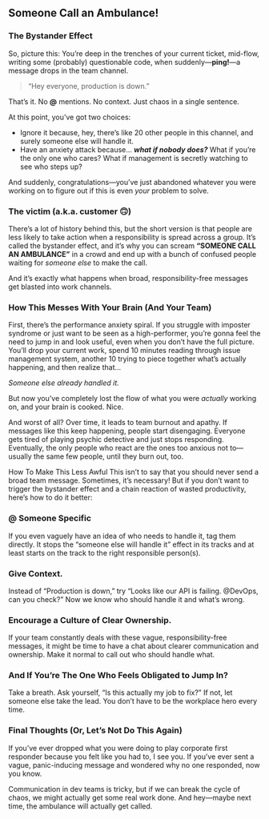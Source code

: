 ## Someone Call an Ambulance!

### The Bystander Effect

So, picture this: You’re deep in the trenches of your current ticket, mid-flow, writing some (probably) questionable code, when suddenly—**ping!**—a message drops in the team channel.

> “Hey everyone, production is down.”

That’s it. No **@** mentions. No context. Just chaos in a single sentence.

At this point, you’ve got two choices:
* Ignore it because, hey, there’s like 20 other people in this channel, and surely someone else will handle it. 
* Have an anxiety attack because… **_what if nobody does?_** What if you’re the only one who cares? What if management is secretly watching to see who steps up?

And suddenly, congratulations—you’ve just abandoned whatever you were working on to figure out if this is even _your_ problem to solve.

### The victim (a.k.a. customer 🙃)

There’s a lot of history behind this, but the short version is that people are less likely to take action when a responsibility is spread across a group. It’s called the bystander effect, and it’s why you can scream **“SOMEONE CALL AN AMBULANCE”** in a crowd and end up with a bunch of confused people waiting for _someone else_ to make the call.

And it’s exactly what happens when broad, responsibility-free messages get blasted into work channels.

### How This Messes With Your Brain (And Your Team)
First, there’s the performance anxiety spiral. If you struggle with imposter syndrome or just want to be seen as a high-performer, you’re gonna feel the need to jump in and look useful, even when you don’t have the full picture. You’ll drop your current work, spend 10 minutes reading through issue management system, another 10 trying to piece together what’s actually happening, and then realize that…

_Someone else already handled it._

But now you’ve completely lost the flow of what you were _actually_ working on, and your brain is cooked. Nice.

And worst of all? Over time, it leads to team burnout and apathy. If messages like this keep happening, people start disengaging. Everyone gets tired of playing psychic detective and just stops responding. Eventually, the only people who react are the ones too anxious not to—usually the same few people, until they burn out, too.

How To Make This Less Awful
This isn’t to say that you should never send a broad team message. Sometimes, it’s necessary! But if you don’t want to trigger the bystander effect and a chain reaction of wasted productivity, here’s how to do it better:

### @ Someone Specific 
If you even vaguely have an idea of who needs to handle it, tag them directly. It stops the “someone else will handle it” effect in its tracks and at least starts on the track to the right responsible person(s).

### Give Context. 

Instead of “Production is down,” try “Looks like our API is failing. @DevOps, can you check?” Now we know who should handle it and what’s wrong.

### Encourage a Culture of Clear Ownership. 

If your team constantly deals with these vague, responsibility-free messages, it might be time to have a chat about clearer communication and ownership. Make it normal to call out who should handle what.

### And If You’re The One Who Feels Obligated to Jump In? 

Take a breath. Ask yourself, “Is this actually my job to fix?” If not, let someone else take the lead. You don’t have to be the workplace hero every time.

### Final Thoughts (Or, Let’s Not Do This Again)

If you’ve ever dropped what you were doing to play corporate first responder because you felt like you had to, I see you. If you’ve ever sent a vague, panic-inducing message and wondered why no one responded, now you know.

Communication in dev teams is tricky, but if we can break the cycle of chaos, we might actually get some real work done. And hey—maybe next time, the ambulance will actually get called.
